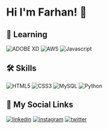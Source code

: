 # Hi I'm Farhan! 👋 

## 🚀 Learning
![ADOBE XD](https://img.shields.io/badge/Adobe%20XD-470137?style=for-the-badge&logo=Adobe%20XD&logoColor=#FF61F6) ![AWS](https://img.shields.io/badge/Amazon_AWS-FF9900?style=for-the-badge&logo=amazonaws&logoColor=white) ![Javascript](https://img.shields.io/badge/JavaScript-323330?style=for-the-badge&logo=javascript&logoColor=F7DF1E) 

## 🛠 Skills
![HTML5](https://img.shields.io/badge/HTML5-E34F26?style=for-the-badge&logo=html5&logoColor=white) ![CSS3](https://img.shields.io/badge/CSS3-1572B6?style=for-the-badge&logo=css3&logoColor=white) ![MySQL](https://img.shields.io/badge/MySQL-005C84?style=for-the-badge&logo=mysql&logoColor=white) ![Python](https://img.shields.io/badge/Python-FFD43B?style=for-the-badge&logo=python&logoColor=darkblue)

## 🔗 My Social Links
[![linkedin](https://img.shields.io/badge/linkedin-0A66C2?style=for-the-badge&logo=linkedin&logoColor=white)](https://www.linkedin.com/in/farhan-nadim-3b59b8211/)
[![instagram](https://img.shields.io/badge/Instagram-E4405F?style=for-the-badge&logo=instagram&logoColor=white)](https://www.instagram.com/_fornax._/)
[![twitter](https://img.shields.io/badge/twitter-1DA1F2?style=for-the-badge&logo=twitter&logoColor=white)](https://twitter.com/fornax_me)
